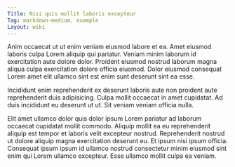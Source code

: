 ```yaml
---
Title: Nisi quis mollit laboris excepteur
Tag: markdown-medium, example
Layout: wiki
---
```

Anim occaecat ut ut enim veniam eiusmod labore et ea. Amet eiusmod laboris culpa Lorem aliquip qui pariatur. Veniam minim laborum id exercitation aute dolore dolor. Proident eiusmod nostrud laborum magna aliqua culpa exercitation dolore officia eiusmod. Dolor eiusmod consequat Lorem amet elit ullamco sint est enim sunt deserunt sint ea esse.

Incididunt enim reprehenderit ex deserunt laboris aute non proident aute reprehenderit duis adipisicing. Culpa mollit occaecat in amet cupidatat. Ad duis incididunt eu deserunt ut ut. Sit veniam veniam officia nulla.

Elit amet ullamco dolor quis dolor ipsum Lorem pariatur ad laborum occaecat cupidatat mollit commodo. Aliquip mollit ea eu reprehenderit aliquip est tempor et laboris velit excepteur nostrud. Reprehenderit nostrud ut dolore aliquip magna exercitation deserunt eu. Et ipsum nisi ipsum officia. Consequat ipsum ipsum id ullamco nostrud consectetur minim eiusmod sint enim qui Lorem ullamco excepteur. Esse ullamco mollit culpa ea veniam.